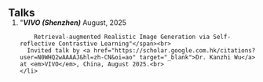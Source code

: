 <h2 id="Invited Talks" style="margin: 2px 0px -15px;">Talks</h2>

<div class="publications">
  <ol class="bibliography">
    <li>
      <span class="title">"<em><strong>VIVO (Shenzhen)</strong></em> August, 2025
        
        Retrieval-augmented Realistic Image Generation via Self-reflective Contrastive Learning"</span><br>
      Invited talk by <a href="https://scholar.google.com.hk/citations?user=N0WHQ2wAAAAJ&hl=zh-CN&oi=ao" target="_blank">Dr. Kanzhi Wu</a> at <em>VIVO</em>, China, August 2025.<br>
    </li>
  </ol>
</div>
